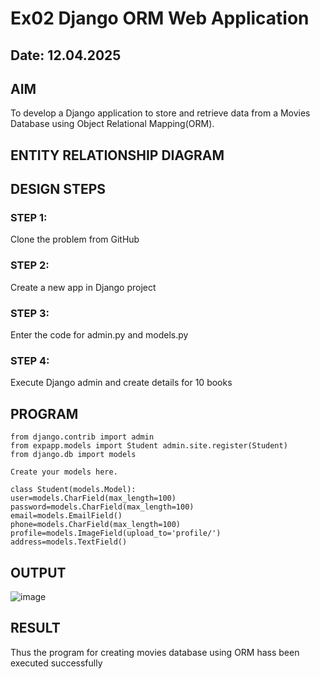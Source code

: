 # Ex02 Django ORM Web Application
## Date: 12.04.2025

## AIM
To develop a Django application to store and retrieve data from a Movies Database using Object Relational Mapping(ORM).

## ENTITY RELATIONSHIP DIAGRAM

## DESIGN STEPS

### STEP 1:
Clone the problem from GitHub

### STEP 2:
Create a new app in Django project

### STEP 3:
Enter the code for admin.py and models.py

### STEP 4:
Execute Django admin and create details for 10 books

## PROGRAM
```
from django.contrib import admin 
from expapp.models import Student admin.site.register(Student) 
from django.db import models

Create your models here.

class Student(models.Model): 
user=models.CharField(max_length=100)
password=models.CharField(max_length=100) 
email=models.EmailField()
phone=models.CharField(max_length=100)
profile=models.ImageField(upload_to='profile/') 
address=models.TextField()
```
## OUTPUT

![image](https://github.com/user-attachments/assets/f2406fa8-f514-4f7e-b30e-e5d59ac3b06b)


## RESULT
Thus the program for creating movies database using ORM hass been executed successfully

